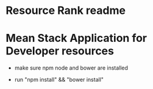 # Resource Rank readme
# Mean Stack Application for Developer resources

* make sure npm node and bower are installed

* run "npm install" && "bower install"

